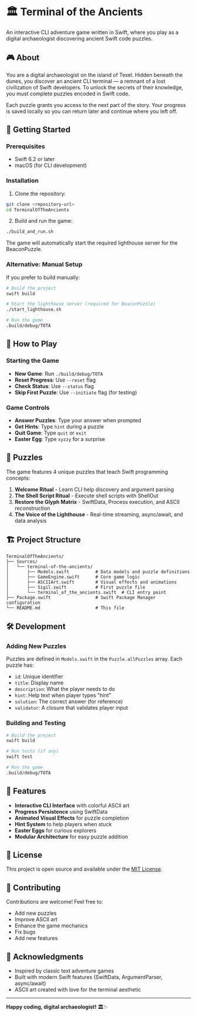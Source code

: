 # 🏛️ Terminal of the Ancients

An interactive CLI adventure game written in Swift, where you play as a digital archaeologist discovering ancient Swift code puzzles.

## 🎮 About

You are a digital archaeologist on the island of Texel. Hidden beneath the dunes, you discover an ancient CLI terminal — a remnant of a lost civilization of Swift developers. To unlock the secrets of their knowledge, you must complete puzzles encoded in Swift code.

Each puzzle grants you access to the next part of the story. Your progress is saved locally so you can return later and continue where you left off.

## 🚀 Getting Started

### Prerequisites

- Swift 6.2 or later
- macOS (for CLI development)

### Installation

1. Clone the repository:
```bash
git clone <repository-url>
cd TerminalOfTheAncients
```

2. Build and run the game:
```bash
./build_and_run.sh
```

The game will automatically start the required lighthouse server for the BeaconPuzzle.

### Alternative: Manual Setup

If you prefer to build manually:

```bash
# Build the project
swift build

# Start the lighthouse server (required for BeaconPuzzle)
./start_lighthouse.sh

# Run the game
.build/debug/TOTA
```

## 🎯 How to Play

### Starting the Game

- **New Game**: Run `./build/debug/TOTA`
- **Reset Progress**: Use `--reset` flag
- **Check Status**: Use `--status` flag
- **Skip First Puzzle**: Use `--initiate` flag (for testing)

### Game Controls

- **Answer Puzzles**: Type your answer when prompted
- **Get Hints**: Type `hint` during a puzzle
- **Quit Game**: Type `quit` or `exit`
- **Easter Egg**: Type `xyzzy` for a surprise

## 🧩 Puzzles

The game features 4 unique puzzles that teach Swift programming concepts:

1. **Welcome Ritual** - Learn CLI help discovery and argument parsing
2. **The Shell Script Ritual** - Execute shell scripts with ShellOut
3. **Restore the Glyph Matrix** - SwiftData, Process execution, and ASCII reconstruction
4. **The Voice of the Lighthouse** - Real-time streaming, async/await, and data analysis

## 🏗️ Project Structure

```
TerminalOfTheAncients/
├── Sources/
│   └── terminal-of-the-ancients/
│       ├── Models.swift          # Data models and puzzle definitions
│       ├── GameEngine.swift      # Core game logic
│       ├── ASCIIArt.swift        # Visual effects and animations
│       ├── Sigil.swift           # First puzzle file
│       └── terminal_of_the_ancients.swift  # CLI entry point
├── Package.swift                 # Swift Package Manager configuration
└── README.md                     # This file
```

## 🛠️ Development

### Adding New Puzzles

Puzzles are defined in `Models.swift` in the `Puzzle.allPuzzles` array. Each puzzle has:

- `id`: Unique identifier
- `title`: Display name
- `description`: What the player needs to do
- `hint`: Help text when player types "hint"
- `solution`: The correct answer (for reference)
- `validator`: A closure that validates player input

### Building and Testing

```bash
# Build the project
swift build

# Run tests (if any)
swift test

# Run the game
.build/debug/TOTA
```

## 🎨 Features

- **Interactive CLI Interface** with colorful ASCII art
- **Progress Persistence** using SwiftData
- **Animated Visual Effects** for puzzle completion
- **Hint System** to help players when stuck
- **Easter Eggs** for curious explorers
- **Modular Architecture** for easy puzzle addition

## 📝 License

This project is open source and available under the [MIT License](LICENSE).

## 🤝 Contributing

Contributions are welcome! Feel free to:

- Add new puzzles
- Improve ASCII art
- Enhance the game mechanics
- Fix bugs
- Add new features

## 🎉 Acknowledgments

- Inspired by classic text adventure games
- Built with modern Swift features (SwiftData, ArgumentParser, async/await)
- ASCII art created with love for the terminal aesthetic

---

**Happy coding, digital archaeologist!** 🏛️✨ 